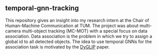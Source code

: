 ## temporal-gnn-tracking
This repository gives an insight into my research intern at the Chair of Human-Machine Communication at TUM. The project was about multi-camera multi-object tracking (MC-MOT) with a special focus on data association. Data association is the problem in which we try to assign a global id to all detected objects. The idea to use temporal GNNs for the association task is motivated by the [DyGLIP](https://arxiv.org/abs/2106.06856) paper.
